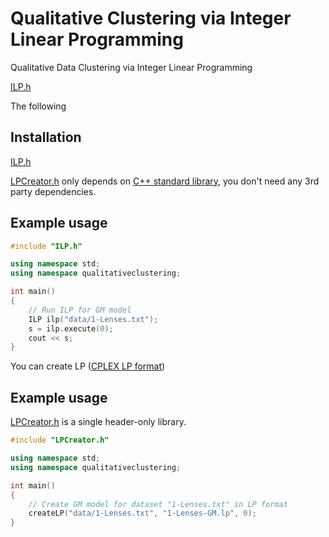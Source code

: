 # Qualitative Clustering via Integer Linear Programming
Qualitative Data Clustering via Integer Linear Programming

[ILP.h](ILP.h)

The following 

Installation
------------

[ILP.h](ILP.h) 

[LPCreator.h](LPCreator.h) only depends on [C++ standard library](http://en.cppreference.com/w/cpp/header), you don't need any 3rd party dependencies.


Example usage
-------------

```c++
#include "ILP.h"

using namespace std;
using namespace qualitativeclustering;

int main()
{
    // Run ILP for GM model
    ILP ilp("data/1-Lenses.txt");
    s = ilp.execute(0);
    cout << s;
}
```

You can create LP ([CPLEX LP format](https://www.ibm.com/support/knowledgecenter/SSSA5P_12.5.0/ilog.odms.cplex.help/CPLEX/FileFormats/topics/LP.html)) 

Example usage
-------------

[LPCreator.h](LPCreator.h) is a single header-only library.  

```c++
#include "LPCreator.h"

using namespace std;
using namespace qualitativeclustering;

int main()
{
    // Create GM model for dataset "1-Lenses.txt" in LP format
    createLP("data/1-Lenses.txt", "1-Lenses-GM.lp", 0);
}
```
